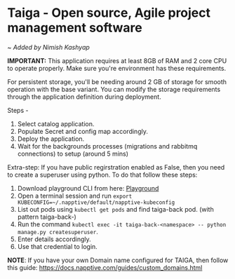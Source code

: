 # Taiga - Open source, Agile project management software

~ _Added by Nimish Kashyap_

**IMPORTANT:** This application requires at least 8GB of RAM and 2 core CPU to operate properly. Make sure you're environment has these requirements.

For persistent storage, you'll be needing around 2 GB of storage for smooth operation with the base variant. You can modify the storage requirements through the application definition during deployment.

Steps - 
1. Select catalog application.
2. Populate Secret and config map accordingly.
3. Deploy the application.
4. Wait for the backgrounds processes (migrations and rabbitmq connections) to setup (around 5 mins)

Extra-step: If you have public regirstration enabled as False, then you need to create a superuser using python.
To do that follow these steps: 

1. Download playground CLI from here: [Playground](https://docs.napptive.com/cli/installation.html)
2. Open a terminal session and run `export KUBECONFIG=~/.napptive/default/napptive-kubeconfig`
3. List out pods using `kubectl get pods` and find taiga-back pod. (with pattern taiga-back-<namespace>)
4. Run the command `kubectl exec -it taiga-back-<namespace> -- python manage.py createsuperuser`.
5. Enter details accordingly. 
6. Use that credential to login.
 
**NOTE**: If you have your own Domain name configured for TAIGA, then follow this guide:  https://docs.napptive.com/guides/custom_domains.html
